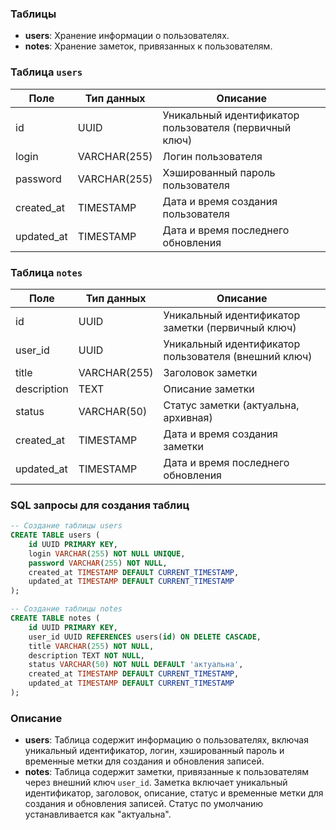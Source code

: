 ### Таблицы

- **users**: Хранение информации о пользователях.
- **notes**: Хранение заметок, привязанных к пользователям.

### Таблица `users`

| Поле       | Тип данных   | Описание                               |
|------------|--------------|----------------------------------------|
| id         | UUID         | Уникальный идентификатор пользователя (первичный ключ) |
| login      | VARCHAR(255) | Логин пользователя                     |
| password   | VARCHAR(255) | Хэшированный пароль пользователя       |
| created_at | TIMESTAMP    | Дата и время создания пользователя     |
| updated_at | TIMESTAMP    | Дата и время последнего обновления     |

### Таблица `notes`

| Поле        | Тип данных   | Описание                               |
|-------------|--------------|----------------------------------------|
| id          | UUID         | Уникальный идентификатор заметки (первичный ключ) |
| user_id     | UUID         | Уникальный идентификатор пользователя (внешний ключ) |
| title       | VARCHAR(255) | Заголовок заметки                      |
| description | TEXT         | Описание заметки                       |
| status      | VARCHAR(50)  | Статус заметки (актуальна, архивная)   |
| created_at  | TIMESTAMP    | Дата и время создания заметки          |
| updated_at  | TIMESTAMP    | Дата и время последнего обновления     |

### SQL запросы для создания таблиц

```sql
-- Создание таблицы users
CREATE TABLE users (
    id UUID PRIMARY KEY,
    login VARCHAR(255) NOT NULL UNIQUE,
    password VARCHAR(255) NOT NULL,
    created_at TIMESTAMP DEFAULT CURRENT_TIMESTAMP,
    updated_at TIMESTAMP DEFAULT CURRENT_TIMESTAMP
);

-- Создание таблицы notes
CREATE TABLE notes (
    id UUID PRIMARY KEY,
    user_id UUID REFERENCES users(id) ON DELETE CASCADE,
    title VARCHAR(255) NOT NULL,
    description TEXT NOT NULL,
    status VARCHAR(50) NOT NULL DEFAULT 'актуальна',
    created_at TIMESTAMP DEFAULT CURRENT_TIMESTAMP,
    updated_at TIMESTAMP DEFAULT CURRENT_TIMESTAMP
);
```

### Описание
- **users**: Таблица содержит информацию о пользователях, включая уникальный идентификатор, логин, хэшированный пароль и временные метки для создания и обновления записей.
- **notes**: Таблица содержит заметки, привязанные к пользователям через внешний ключ `user_id`. Заметка включает уникальный идентификатор, заголовок, описание, статус и временные метки для создания и обновления записей. Статус по умолчанию устанавливается как "актуальна".
